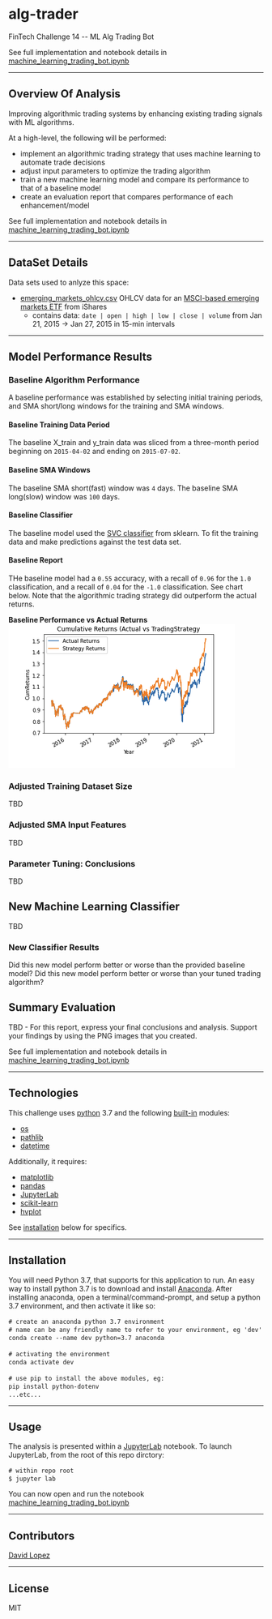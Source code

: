 # alg-trader
FinTech Challenge 14 -- ML Alg Trading Bot

See full implementation and notebook details in [machine_learning_trading_bot.ipynb](app/machine_learning_trading_bot.ipynb)  

---

## Overview Of Analysis

Improving algorithmic trading systems by enhancing existing trading signals with ML algorithms.  

At a high-level, the following will be performed:  
- implement an algorithmic trading strategy that uses machine learning to automate trade decisions
- adjust input parameters to optimize the trading algorithm
- train a new machine learning model and compare its performance to that of a baseline model
- create an evaluation report that compares performance of each enhancement/model  

See full implementation and notebook details in [machine_learning_trading_bot.ipynb](app/machine_learning_trading_bot.ipynb)  

---  

## DataSet Details  

Data sets used to anlyze this space:
- [emerging_markets_ohlcv.csv](data/emerging_markets_ohlcv.csv) OHLCV data for an [MSCI-based emerging markets ETF](https://www.ishares.com/us/products/268704/ishares-currency-hedged-msci-emerging-markets) from iShares
    - contains data: `date | open | high | low | close | volume` from Jan 21, 2015 -> Jan 27, 2015 in 15-min intervals  

---  

## Model Performance Results

### Baseline Algorithm Performance
A baseline performance was established by selecting initial training periods, and SMA short/long windows for the training and SMA windows.

#### Baseline Training Data Period
The baseline X_train and y_train data was sliced from a three-month period beginning on `2015-04-02` and ending on `2015-07-02`.  

#### Baseline SMA Windows
The baseline SMA short(fast) window was `4` days.
The baseline SMA long(slow) window was `100` days.  

#### Baseline Classifier
The baseline model used the [SVC classifier](https://scikit-learn.org/stable/modules/generated/sklearn.svm.SVC.html) from sklearn. To fit the training data and make predictions against the test data set.

#### Baseline Report
THe baseline model had a `0.55` accuracy, with a recall of `0.96` for the `1.0` classification, and a recall of `0.04` for the `-1.0` classification. See chart below. Note that the algorithmic trading strategy did outperform the actual returns.  

**Baseline Performance vs Actual Returns**  
![Baseline Performance](media/01_baseline_cum_returns.png)  

### Adjusted Training Dataset Size

TBD  

### Adjusted SMA Input Features

TBD  

### Parameter Tuning: Conclusions

TBD  


## New Machine Learning Classifier

TBD  

### New Classifier Results

Did this new model perform better or worse than the provided baseline model? Did this new model perform better or worse than your tuned trading algorithm?  


## Summary Evaluation

TBD  -   For this report, express your final conclusions and analysis. Support your findings by using the PNG images that you created.  


See full implementation and notebook details in [machine_learning_trading_bot.ipynb](app/machine_learning_trading_bot.ipynb)  


---

## Technologies

This challenge uses [python](https://www.python.org/) 3.7 and the following [built-in](https://docs.python.org/3/py-modindex.html) modules:
- [os](https://docs.python.org/3/library/os.html#module-os)
- [pathlib](https://docs.python.org/3/library/pathlib.html)
- [datetime](https://docs.python.org/3/library/datetime.html)

Additionally, it requires:
- [matplotlib](https://matplotlib.org/)
- [pandas](https://pandas.pydata.org/)
- [JupyterLab](https://jupyterlab.readthedocs.io/en/stable/)
- [scikit-learn](https://scikit-learn.org/stable/index.html)
- [hvplot](https://hvplot.holoviz.org/)  

See [installation](#installation) below for specifics.

---

## Installation

You will need Python 3.7, that supports for this application to run. An easy way to install python 3.7 is to download and install [Anaconda](https://www.anaconda.com/products/individual). After installing anaconda, open a terminal/command-prompt, and setup a python 3.7 environment, and then activate it like so:

```
# create an anaconda python 3.7 environment
# name can be any friendly name to refer to your environment, eg 'dev'
conda create --name dev python=3.7 anaconda

# activating the environment
conda activate dev

# use pip to install the above modules, eg:
pip install python-dotenv
...etc...
```


---

## Usage

The analysis is presented within a [JupyterLab](https://jupyterlab.readthedocs.io/en/stable/) notebook. To launch JupyterLab, from the root of this repo dirctory:

```
# within repo root 
$ jupyter lab
```
You can now open and run the notebook [machine_learning_trading_bot.ipynb](app/machine_learning_trading_bot.ipynb)  

---

## Contributors

[David Lopez](https://github.com/sububer)

---

## License

MIT